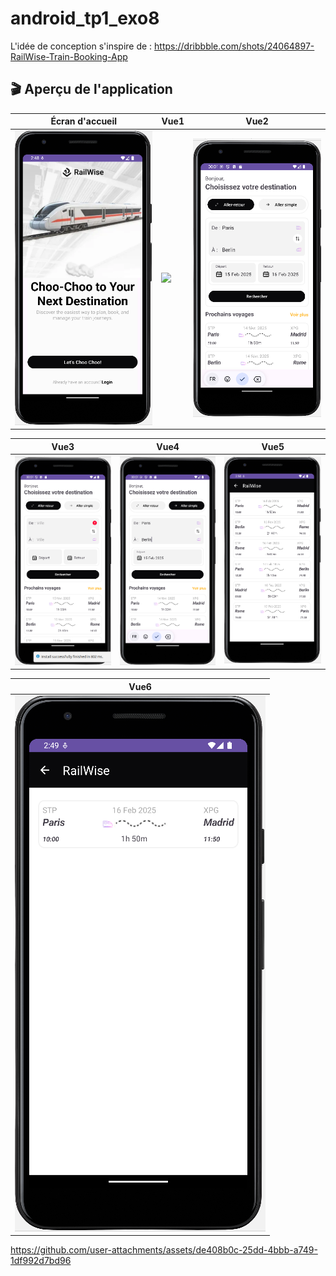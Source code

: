 # android_tp1_exo8
L'idée de conception s'inspire de : https://dribbble.com/shots/24064897-RailWise-Train-Booking-App

## 🎬 Aperçu de l'application

| Écran d'accueil           | Vue1                       | Vue2                     |
|---------------------------|----------------------------|--------------------------|
| ![](images/demoex8.5.png) | ![](images/demoexo8.2.png) | ![](images/demex8.3.png) |

| Vue3                     | Vue4                      | Vue5                    |
|--------------------------|---------------------------|-------------------------|
| ![](images/demex8.4.png) | ![](images/demoex8.1.png) | ![](images/viewall.png) |

| Vue6                           |
|--------------------------------|
| ![](images/researchresult.png) |



https://github.com/user-attachments/assets/de408b0c-25dd-4bbb-a749-1df992d7bd96

